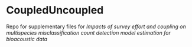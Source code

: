 # CoupledUncoupled
Repo for supplementary files for *Impacts of survey effort and coupling on multispecies misclassification count detection model estimation for bioacoustic data*
